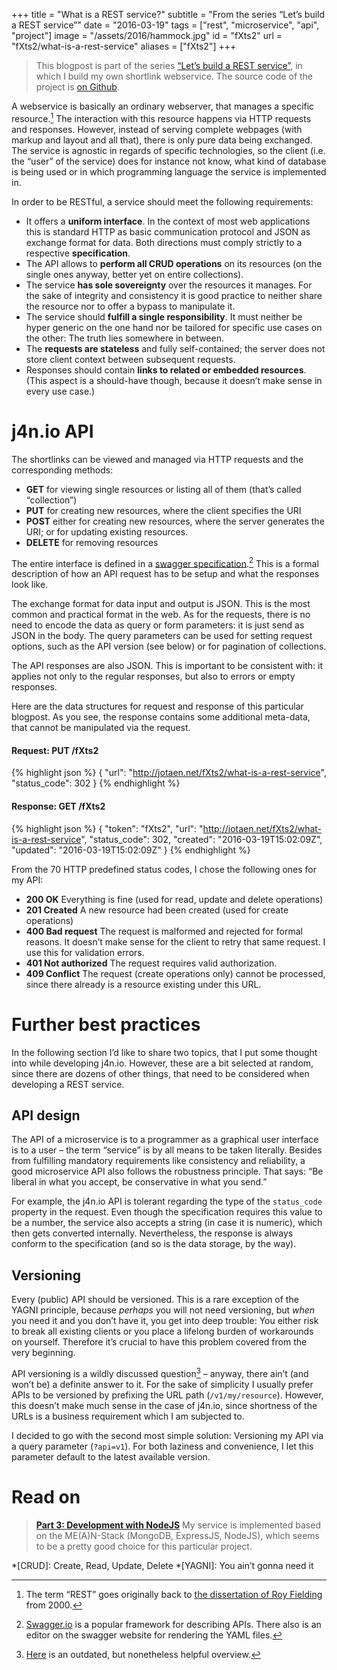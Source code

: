 +++
title = "What is a REST service?"
subtitle = "From the series “Let’s build a REST service”"
date = "2016-03-19"
tags = ["rest", "microservice", "api", "project"]
image = "/assets/2016/hammock.jpg"
id = "fXts2"
url = "fXts2/what-is-a-rest-service"
aliases = ["fXts2"]
+++

> This blogpost is part of the series [“Let’s build a REST service”](/Toqw4/lets-build-a-rest-service), in which I build my own shortlink webservice. The source code of the project is [on Github](https://github.com/jotaen/j4n.io).

A webservice is basically an ordinary webserver, that manages a specific resource.[^1] The interaction with this resource happens via HTTP requests and responses. However, instead of serving complete webpages (with markup and layout and all that), there is only pure data being exchanged. The service is agnostic in regards of specific technologies, so the client (i.e. the “user” of the service) does for instance not know, what kind of database is being used or in which programming language the service is implemented in.

In order to be RESTful, a service should meet the following requirements:

- It offers a **uniform interface**. In the context of most web applications this is standard HTTP as basic communication protocol and JSON as exchange format for data. Both directions must comply strictly to a respective **specification**.
- The API allows to **perform all CRUD operations** on its resources (on the single ones anyway, better yet on entire collections).
- The service **has sole sovereignty** over the resources it manages. For the sake of integrity and consistency it is good practice to neither share the resource nor to offer a bypass to manipulate it.
- The service should **fulfill a single responsibility**. It must neither be hyper generic on the one hand nor be tailored for specific use cases on the other: The truth lies somewhere in between.
- The **requests are stateless** and fully self-contained; the server does not store client context between subsequent requests.
- Responses should contain **links to related or embedded resources**. (This aspect is a should-have though, because it doesn’t make sense in every use case.)

# j4n.io API

The shortlinks can be viewed and managed via HTTP requests and the corresponding methods:

- **GET** for viewing single resources or listing all of them (that’s called “collection”)
- **PUT** for creating new resources, where the client specifies the URI
- **POST** either for creating new resources, where the server generates the URI; or for updating existing resources.
- **DELETE** for removing resources

The entire interface is defined in a [swagger specification](https://github.com/jotaen/j4n.io/blob/master/api.yml).[^2] This is a formal description of how an API request has to be setup and what the responses look like.

The exchange format for data input and output is JSON. This is the most common and practical format in the web. As for the requests, there is no need to encode the data as query or form parameters: it is just send as JSON in the body. The query parameters can be used for setting request options, such as the API version (see below) or for pagination of collections.

The API responses are also JSON. This is important to be consistent with: it applies not only to the regular responses, but also to errors or empty responses.

Here are the data structures for request and response of this particular blogpost. As you see, the response contains some additional meta-data, that cannot be manipulated via the request.

#### Request: PUT /fXts2
{% highlight json %}
{
  "url": "http://jotaen.net/fXts2/what-is-a-rest-service",
  "status_code": 302
}
{% endhighlight %}

#### Response: GET /fXts2
{% highlight json %}
{
  "token": "fXts2",
  "url": "http://jotaen.net/fXts2/what-is-a-rest-service",
  "status_code": 302,
  "created": "2016-03-19T15:02:09Z",
  "updated": "2016-03-19T15:02:09Z"
}
{% endhighlight %}

From the 70 HTTP predefined status codes, I chose the following ones for my API:

- **200 OK** Everything is fine (used for read, update and delete operations)
- **201 Created** A new resource had been created (used for create operations)
- **400 Bad request** The request is malformed and rejected for formal reasons. It doesn’t make sense for the client to retry that same request. I use this for validation errors.
- **401 Not authorized** The request requires valid authorization.
- **409 Conflict** The request (create operations only) cannot be processed, since there already is a resource existing under this URL.

# Further best practices

In the following section I’d like to share two topics, that I put some thought into while developing j4n.io. However, these are a bit selected at random, since there are dozens of other things, that need to be considered when developing a REST service.

## API design

The API of a microservice is to a programmer as a graphical user interface is to a user – the term “service” is by all means to be taken literally. Besides from fulfilling mandatory requirements like consistency and reliability, a good microservice API also follows the robustness principle. That says: “Be liberal in what you accept, be conservative in what you send.”

For example, the j4n.io API is tolerant regarding the type of the `status_code` property in the request. Even though the specification requires this value to be a number, the service also accepts a string (in case it is numeric), which then gets converted internally. Nevertheless, the response is always conform to the specification (and so is the data storage, by the way).

## Versioning

Every (public) API should be versioned. This is a rare exception of the YAGNI principle, because *perhaps* you will not need versioning, but *when* you need it and you don’t have it, you get into deep trouble: You either risk to break all existing clients or you place a lifelong burden of workarounds on yourself. Therefore it’s crucial to have this problem covered from the very beginning.

API versioning is a wildly discussed question[^3] – anyway, there ain’t (and won’t be) a definite answer to it. For the sake of simplicity I usually prefer APIs to be versioned by prefixing the URL path (`/v1/my/resource`). However, this doesn’t make much sense in the case of j4n.io, since shortness of the URLs is a business requirement which I am subjected to.

I decided to go with the second most simple solution: Versioning my API via a query parameter (`?api=v1`). For both laziness and convenience, I let this parameter default to the latest available version.

# Read on

> [**Part 3: Development with NodeJS**](/Q6eUW/coding-j4nio-with-nodejs) My service is implemented based on the ME(A)N-Stack (MongoDB, ExpressJS, NodeJS), which seems to be a pretty good choice for this particular project.


[^1]: The term “REST” goes originally back to [the dissertation of Roy Fielding](https://www.ics.uci.edu/~fielding/pubs/dissertation/fielding_dissertation.pdf) from 2000.
[^2]: [Swagger.io](http://swagger.io/) is a popular framework for describing APIs. There also is an editor on the swagger website for rendering the YAML files.
[^3]: [Here](http://www.lexicalscope.com/blog/2012/03/12/how-are-rest-apis-versioned/) is an outdated, but nonetheless helpful overview.

*[CRUD]: Create, Read, Update, Delete
*[YAGNI]: You ain’t gonna need it

